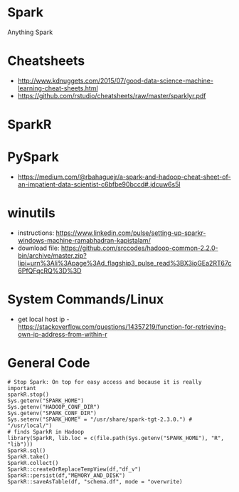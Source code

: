 # Spark
Anything Spark

# Cheatsheets
 - http://www.kdnuggets.com/2015/07/good-data-science-machine-learning-cheat-sheets.html
 - https://github.com/rstudio/cheatsheets/raw/master/sparklyr.pdf

# SparkR


# PySpark
 - https://medium.com/@rbahaguejr/a-spark-and-hadoop-cheat-sheet-of-an-impatient-data-scientist-c6bfbe90bccd#.jdcuw6s5l
 
# winutils
 - instructions: https://www.linkedin.com/pulse/setting-up-sparkr-windows-machine-ramabhadran-kapistalam/
 - download file: https://github.com/srccodes/hadoop-common-2.2.0-bin/archive/master.zip?lipi=urn%3Ali%3Apage%3Ad_flagship3_pulse_read%3BX3ioGEa2RT67c6PfQFqcRQ%3D%3D

# System Commands/Linux
 - get local host ip - https://stackoverflow.com/questions/14357219/function-for-retrieving-own-ip-address-from-within-r

# General Code
```
# Stop Spark: On top for easy access and because it is really important
sparkR.stop()
Sys.getenv("SPARK_HOME") 
Sys.getenv("HADOOP_CONF_DIR")
Sys.getenv("SPARK_CONF_DIR")
Sys.setenv("SPARK_HOME" = "/usr/share/spark-tgt-2.3.0.") # "/usr/local/")
# finds SparkR in Hadoop
library(SparkR, lib.loc = c(file.path(Sys.getenv("SPARK_HOME"), "R", "lib")))
SparkR.sql()
SparkR.take()
SparkR.collect()
SparkR::createOrReplaceTempView(df,"df_v")
SparkR::persist(df,"MEMORY_AND_DISK")
SparkR::saveAsTable(df, "schema.df", mode = "overwrite)
```
